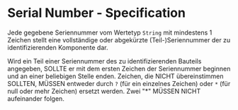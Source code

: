 # Serial Number - Specification

Jede gegebene Seriennummer vom Wertetyp `String` mit mindestens 1 Zeichen stellt eine vollständige oder abgekürzte (Teil-)Seriennummer der zu identifizierenden Komponente dar.

Wird ein Teil einer Seriennummer des zu identifizierenden Bauteils angegeben, SOLLTE er mit dem ersten Zeichen der Seriennummer beginnen und an einer beliebigen Stelle enden.
Zeichen, die NICHT übereinstimmen SOLLTEN, MÜSSEN entweder durch `?` (für ein einzelnes Zeichen) oder `*` (für null oder mehr Zeichen) ersetzt werden.
Zwei "*" MÜSSEN NICHT aufeinander folgen.